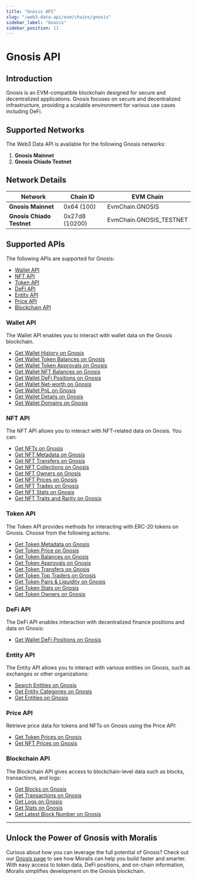```yaml
---
title: "Gnosis API"
slug: "/web3-data-api/evm/chains/gnosis"
sidebar_label: "Gnosis"
sidebar_position: 11
---
```


# Gnosis API

## Introduction

Gnosis is an EVM-compatible blockchain designed for secure and decentralized applications. Gnosis focuses on secure and decentralized infrastructure, providing a scalable environment for various use cases including DeFi.

## Supported Networks

The Web3 Data API is available for the following Gnosis networks:

1. **Gnosis Mainnet**
2. **Gnosis Chiado Testnet**

## Network Details

| Network                   | Chain ID       | EVM Chain               |
| ------------------------- | -------------- | ----------------------- |
| **Gnosis Mainnet**        | 0x64 (100)     | EvmChain.GNOSIS         |
| **Gnosis Chiado Testnet** | 0x27d8 (10200) | EvmChain.GNOSIS_TESTNET |

## Supported APIs

The following APIs are supported for Gnosis:

- [Wallet API](/web3-data-api/evm/reference#wallet-api)
- [NFT API](/web3-data-api/evm/reference#nft-api)
- [Token API](/web3-data-api/evm/reference#token-api)
- [DeFi API](/web3-data-api/evm/reference#defi-api)
- [Entity API](/web3-data-api/evm/reference#entity-api)
- [Price API](/web3-data-api/evm/reference#price-api)
- [Blockchain API](/web3-data-api/evm/reference#blockchain-api)

### Wallet API

The Wallet API enables you to interact with wallet data on the Gnosis blockchain.

- [Get Wallet History on Gnosis](/web3-data-api/evm/reference#get-wallet-history)
- [Get Wallet Token Balances on Gnosis](/web3-data-api/evm/reference#get-wallet-token-balances)
- [Get Wallet Token Approvals on Gnosis](/web3-data-api/evm/reference#get-wallet-token-approvals)
- [Get Wallet NFT Balances on Gnosis](/web3-data-api/evm/reference#get-wallet-nfts)
- [Get Wallet DeFi Positions on Gnosis](/web3-data-api/evm/reference#get-wallet-defi-positions)
- [Get Wallet Net-worth on Gnosis](/web3-data-api/evm/reference#get-wallet-net-worth)
- [Get Wallet PnL on Gnosis](/web3-data-api/evm/reference#get-wallet-pnl)
- [Get Wallet Details on Gnosis](/web3-data-api/evm/reference#get-wallet-details)
- [Get Wallet Domains on Gnosis](/web3-data-api/evm/reference#get-wallet-domains)

### NFT API

The NFT API allows you to interact with NFT-related data on Gnosis. You can:

- [Get NFTs on Gnosis](/web3-data-api/evm/reference#get-nfts)
- [Get NFT Metadata on Gnosis](/web3-data-api/evm/reference#get-nft-metadata)
- [Get NFT Transfers on Gnosis](/web3-data-api/evm/reference#get-nft-transfers)
- [Get NFT Collections on Gnosis](/web3-data-api/evm/reference#get-nft-collections)
- [Get NFT Owners on Gnosis](/web3-data-api/evm/reference#get-nft-owners)
- [Get NFT Prices on Gnosis](/web3-data-api/evm/reference#get-nft-prices)
- [Get NFT Trades on Gnosis](/web3-data-api/evm/reference#get-nft-trades)
- [Get NFT Stats on Gnosis](/web3-data-api/evm/reference#get-nft-stats)
- [Get NFT Traits and Rarity on Gnosis](/web3-data-api/evm/reference#get-nft-traits-and-rarity)

### Token API

The Token API provides methods for interacting with ERC-20 tokens on Gnosis. Choose from the following actions:

- [Get Token Metadata on Gnosis](/web3-data-api/evm/reference#get-token-metadata)
- [Get Token Price on Gnosis](/web3-data-api/evm/reference#get-token-price)
- [Get Token Balances on Gnosis](/web3-data-api/evm/reference#get-token-balances)
- [Get Token Approvals on Gnosis](/web3-data-api/evm/reference#get-token-approvals)
- [Get Token Transfers on Gnosis](/web3-data-api/evm/reference#get-token-transfers)
- [Get Token Top Traders on Gnosis](/web3-data-api/evm/reference#get-token-top-traders)
- [Get Token Pairs & Liquidity on Gnosis](/web3-data-api/evm/reference#get-token-pairs--liquidity)
- [Get Token Stats on Gnosis](/web3-data-api/evm/reference#get-token-stats)
- [Get Token Owners on Gnosis](/web3-data-api/evm/reference#get-token-owners)

### DeFi API

The DeFi API enables interaction with decentralized finance positions and data on Gnosis:

- [Get Wallet DeFi Positions on Gnosis](/web3-data-api/evm/reference#get-wallet-defi-positions)

### Entity API

The Entity API allows you to interact with various entities on Gnosis, such as exchanges or other organizations:

- [Search Entities on Gnosis](/web3-data-api/evm/reference#search-entities)
- [Get Entity Categories on Gnosis](/web3-data-api/evm/reference#get-entity-categories)
- [Get Entities on Gnosis](/web3-data-api/evm/reference#get-entities)

### Price API

Retrieve price data for tokens and NFTs on Gnosis using the Price API:

- [Get Token Prices on Gnosis](/web3-data-api/evm/reference#get-token-prices)
- [Get NFT Prices on Gnosis](/web3-data-api/evm/reference#get-nft-prices)

### Blockchain API

The Blockchain API gives access to blockchain-level data such as blocks, transactions, and logs:

- [Get Blocks on Gnosis](/web3-data-api/evm/reference#get-blocks)
- [Get Transactions on Gnosis](/web3-data-api/evm/reference#get-transactions)
- [Get Logs on Gnosis](/web3-data-api/evm/reference#get-logs)
- [Get Stats on Gnosis](/web3-data-api/evm/reference#get-stats)
- [Get Latest Block Number on Gnosis](/web3-data-api/evm/reference#get-latest-block-number)

---

## Unlock the Power of Gnosis with Moralis

Curious about how you can leverage the full potential of Gnosis? Check out our [Gnosis page](https://developers.moralis.com/chains/gnosis/) to see how Moralis can help you build faster and smarter. With easy access to token data, DeFi positions, and on-chain information, Moralis simplifies development on the Gnosis blockchain.
